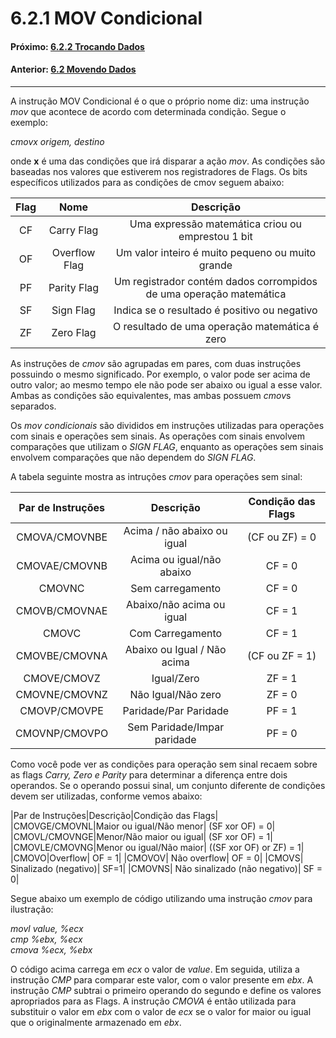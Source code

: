 # 6.2.1 MOV Condicional

#### Próximo: [6.2.2 Trocando Dados](./trocando_dados.md)  
#### Anterior: [6.2 Movendo Dados](./movendo_dados.md) 

---  
  
A instrução MOV Condicional é o que o próprio nome diz: uma instrução *mov* que acontece de acordo com determinada condição. Segue o exemplo:  

*cmovx origem, destino*  

onde **x** é uma das condições que irá disparar a ação *mov*. As condições são baseadas nos valores que estiverem nos registradores de Flags. Os bits específicos utilizados para as condições de cmov seguem abaixo:  

|Flag|Nome|Descrição|
|:---:|:---:|:---:|
| CF | Carry Flag |  Uma expressão matemática criou ou emprestou 1 bit |
| OF | Overflow Flag | Um valor inteiro é muito pequeno ou muito grande |
| PF | Parity Flag | Um registrador contém dados corrompidos de uma operação matemática |
| SF | Sign Flag |  Indica se o resultado é positivo ou negativo |
| ZF | Zero  Flag | O resultado de uma operação matemática é zero |  

As instruções de *cmov* são agrupadas em pares, com duas instruções possuindo o mesmo significado. Por exemplo, o valor pode ser acima de outro valor; ao mesmo tempo ele não pode ser abaixo ou igual a esse valor. Ambas as condições são equivalentes, mas ambas possuem *cmov*s separados.  

Os *mov condicionais* são divididos em instruções utilizadas para operações com sinais e operações sem sinais. As operações com sinais envolvem comparações que utilizam o *SIGN FLAG*, enquanto as operações sem sinais envolvem comparações que não dependem do *SIGN FLAG*.  

A tabela seguinte mostra as intruções *cmov* para operações sem sinal:  

|Par de Instruções|Descrição| Condição das Flags|
|:---:|:---:|:---:|
|CMOVA/CMOVNBE|Acima / não abaixo ou igual| (CF ou ZF) = 0|
|CMOVAE/CMOVNB|Acima ou igual/não abaixo| CF = 0|
|CMOVNC|Sem carregamento| CF = 0|
|CMOVB/CMOVNAE|Abaixo/não acima ou igual| CF = 1|
|CMOVC|Com Carregamento| CF = 1|
|CMOVBE/CMOVNA|Abaixo ou Igual / Não acima| (CF ou ZF = 1)
|CMOVE/CMOVZ|Igual/Zero| ZF = 1|
|CMOVNE/CMOVNZ|Não Igual/Não zero| ZF = 0|
|CMOVP/CMOVPE|Paridade/Par Paridade| PF = 1|
|CMOVNP/CMOVPO|Sem Paridade/Impar paridade| PF = 0|  

Como você pode ver as condições para operação sem sinal recaem sobre as flags *Carry, Zero e Parity* para determinar a diferença entre dois operandos. Se o operando possui sinal, um conjunto diferente de condições devem ser utilizadas, conforme vemos abaixo:  

|Par de Instruções|Descrição|Condição das Flags|
|CMOVGE/CMOVNL|Maior ou igual/Não menor| (SF xor OF) = 0|
|CMOVL/CMOVNGE|Menor/Não maior ou igual| (SF xor OF) = 1|
|CMOVLE/CMOVNG|Menor ou igual/Não maior| ((SF xor OF) or ZF) = 1|
|CMOVO|Overflow| OF = 1|
|CMOVOV| Não overflow| OF = 0|
|CMOVS| Sinalizado (negativo)| SF=1|
|CMOVNS| Não sinalizado (não negativo)| SF = 0|  

Segue abaixo um exemplo de código utilizando uma instrução *cmov* para ilustração:  

*movl value, %ecx*  
*cmp %ebx, %ecx*  
*cmova %ecx, %ebx*  

O código acima carrega em *ecx* o valor de *value*. Em seguida, utiliza a instrução *CMP* para comparar este valor, com o valor presente em *ebx*. A instrução *CMP* subtrai o primeiro operando do segundo e define os valores apropriados para as Flags. A instrução *CMOVA* é então utilizada para substituir o valor em *ebx* com o valor de *ecx* se o valor for maior ou igual que o originalmente armazenado em *ebx*.

